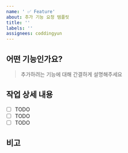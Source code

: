 ```yaml
---
name: ' ✅ Feature'
about: 추가 기능 요청 템플릿
title: ''
labels: ''
assignees: coddingyun
---
```


## 어떤 기능인가요?

> 추가하려는 기능에 대해 간결하게 설명해주세요

## 작업 상세 내용

- [ ] TODO
- [ ] TODO
- [ ] TODO

## 비고
